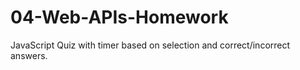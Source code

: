 # 04-Web-APIs-Homework
JavaScript Quiz with timer based on selection and correct/incorrect answers.
